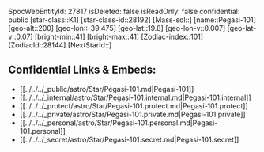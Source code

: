 ﻿---
location: [19.8,39.475,200]
type: Star
tags:
- astro/Star

---
SpocWebEntityId: 27817
isDeleted: false
isReadOnly: false
confidential: public
[star-class::K1]
[star-class-id::28192]
[Mass-sol::]
[name::Pegasi-101]
[geo-alt::200]
[geo-lon::-39.475]
[geo-lat::19.8]
[geo-lon-v::0.007]
[geo-lat-v::0.07]
[bright-min::41]
[bright-max::41]
[Zodiac-index::101]
[ZodiacId::28144]
[NextStarId::]



## Confidential Links & Embeds: 
- [[../../../_public/astro/Star/Pegasi-101.md|Pegasi-101]] 
- [[../../../_internal/astro/Star/Pegasi-101.internal.md|Pegasi-101.internal]] 
- [[../../../_protect/astro/Star/Pegasi-101.protect.md|Pegasi-101.protect]] 
- [[../../../_private/astro/Star/Pegasi-101.private.md|Pegasi-101.private]] 
- [[../../../_personal/astro/Star/Pegasi-101.personal.md|Pegasi-101.personal]] 
- [[../../../_secret/astro/Star/Pegasi-101.secret.md|Pegasi-101.secret]] 
